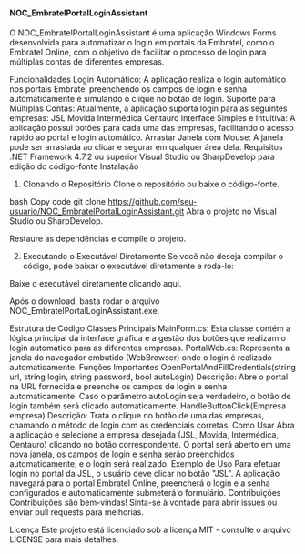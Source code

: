 #### NOC_EmbratelPortalLoginAssistant

O NOC_EmbratelPortalLoginAssistant é uma aplicação Windows Forms desenvolvida para automatizar o login em portais da Embratel, como o Embratel Online, com o objetivo de facilitar o processo de login para múltiplas contas de diferentes empresas.

Funcionalidades
Login Automático: A aplicação realiza o login automático nos portais Embratel preenchendo os campos de login e senha automaticamente e simulando o clique no botão de login.
Suporte para Múltiplas Contas: Atualmente, a aplicação suporta login para as seguintes empresas:
JSL
Movida
Intermédica
Centauro
Interface Simples e Intuitiva: A aplicação possui botões para cada uma das empresas, facilitando o acesso rápido ao portal e login automático.
Arrastar Janela com Mouse: A janela pode ser arrastada ao clicar e segurar em qualquer área dela.
Requisitos
.NET Framework 4.7.2 ou superior
Visual Studio ou SharpDevelop para edição do código-fonte
Instalação
1. Clonando o Repositório
Clone o repositório ou baixe o código-fonte.

bash
Copy code
git clone https://github.com/seu-usuario/NOC_EmbratelPortalLoginAssistant.git
Abra o projeto no Visual Studio ou SharpDevelop.

Restaure as dependências e compile o projeto.

2. Executando o Executável Diretamente
Se você não deseja compilar o código, pode baixar o executável diretamente e rodá-lo:

Baixe o executável diretamente clicando aqui.

Após o download, basta rodar o arquivo NOC_EmbratelPortalLoginAssistant.exe.

Estrutura de Código
Classes Principais
MainForm.cs: Esta classe contém a lógica principal da interface gráfica e a gestão dos botões que realizam o login automático para as diferentes empresas.
PortalWeb.cs: Representa a janela do navegador embutido (WebBrowser) onde o login é realizado automaticamente.
Funções Importantes
OpenPortalAndFillCredentials(string url, string login, string password, bool autoLogin)
Descrição: Abre o portal na URL fornecida e preenche os campos de login e senha automaticamente. Caso o parâmetro autoLogin seja verdadeiro, o botão de login também será clicado automaticamente.
HandleButtonClick(Empresa empresa)
Descrição: Trata o clique no botão de uma das empresas, chamando o método de login com as credenciais corretas.
Como Usar
Abra a aplicação e selecione a empresa desejada (JSL, Movida, Intermédica, Centauro) clicando no botão correspondente.
O portal será aberto em uma nova janela, os campos de login e senha serão preenchidos automaticamente, e o login será realizado.
Exemplo de Uso
Para efetuar login no portal da JSL, o usuário deve clicar no botão "JSL". A aplicação navegará para o portal Embratel Online, preencherá o login e a senha configurados e automaticamente submeterá o formulário.
Contribuições
Contribuições são bem-vindas! Sinta-se à vontade para abrir issues ou enviar pull requests para melhorias.

Licença
Este projeto está licenciado sob a licença MIT - consulte o arquivo LICENSE para mais detalhes.
